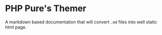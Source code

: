 # PHP Pure's Themer

A markdown based documentation that will convert ``.md`` files into well static html page.
